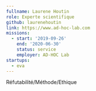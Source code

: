 ```yaml
---
fullname: Laurene Houtin
role: Experte scientifique
github: laurenehoutin
link: https://www.ad-hoc-lab.com
missions:
  - start: '2019-09-26'
    end: '2020-06-30'
    status: service
    employer: AD-HOC Lab
startups:
  - eva
---
```


Réfutabilité/Méthode/Ethique
